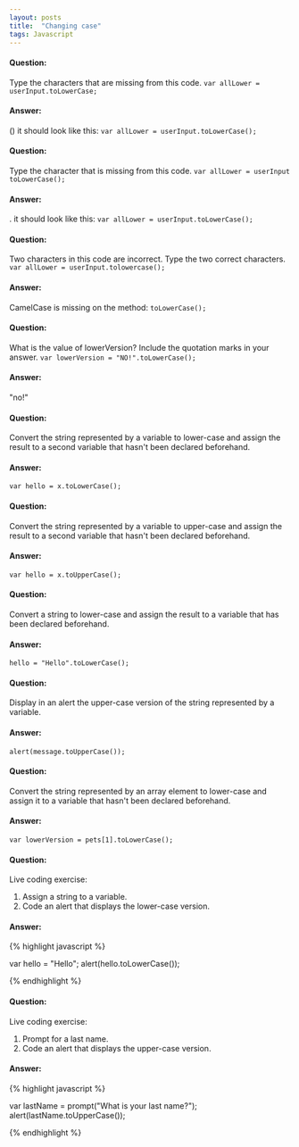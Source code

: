 ```yaml
---
layout: posts
title:  "Changing case"
tags: Javascript
---
```


#### Question:
Type the characters that are missing from this code.
`var allLower = userInput.toLowerCase;`

#### Answer:
() it should look like this: `var allLower = userInput.toLowerCase();`

#### Question:
Type the character that is missing from this code.
`var allLower = userInput toLowerCase();`

#### Answer:
. it should look like this: `var allLower = userInput.toLowerCase();`

#### Question:
Two characters in this code are incorrect. Type the two correct characters.
`var allLower = userInput.tolowercase();`

#### Answer:
CamelCase is missing on the method: `toLowerCase();`

#### Question:
What is the value of lowerVersion? Include the quotation marks in your answer.
`var lowerVersion = "NO!".toLowerCase();`

#### Answer:
"no!"

#### Question:
Convert the string represented by a variable to lower-case and assign the result to a second variable that hasn't been declared beforehand.

#### Answer:
`var hello = x.toLowerCase();`

#### Question:
Convert the string represented by a variable to upper-case and assign the result to a second variable that hasn't been declared beforehand.

#### Answer:
`var hello = x.toUpperCase();`

#### Question:
Convert a string to lower-case and assign the result to a variable that has been declared beforehand.

#### Answer:
`hello = "Hello".toLowerCase();`

#### Question:
Display in an alert the upper-case version of the string represented by a variable.

#### Answer:
`alert(message.toUpperCase());`

#### Question:
Convert the string represented by an array element to lower-case and assign it to a variable that hasn't been declared beforehand.

#### Answer:
`var lowerVersion = pets[1].toLowerCase();`

#### Question:
Live coding exercise:
1) Assign a string to a variable.
2) Code an alert that displays the lower-case version.

#### Answer:
{% highlight javascript %}

var hello = "Hello";
alert(hello.toLowerCase());

{% endhighlight %}

#### Question:
Live coding exercise:
1) Prompt for a last name.
2) Code an alert that displays the upper-case version.

#### Answer:
{% highlight javascript %}

var lastName = prompt("What is your last name?");
alert(lastName.toUpperCase());

{% endhighlight %}